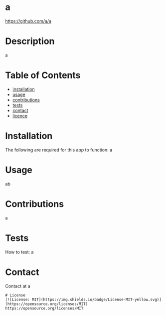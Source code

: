 
  # a

  https://github.com/a/a

  # Description
  a
  # Table of Contents
  * [installation](#Installation)
  * [usage](#Usage)
  * [contributions](#Contributions)
  * [tests](#Tests)
  * [contact](#Contact)
  * [licence](#License)

  # Installation
  The following are required for this app to function:
  a
  # Usage
  ab
  # Contributions
  a
  # Tests
  How to test:
  a
  # Contact
  Contact at a

  
    # License
    [![License: MIT](https://img.shields.io/badge/License-MIT-yellow.svg)](https://opensource.org/licenses/MIT)
    https://opensource.org/licenses/MIT
    

